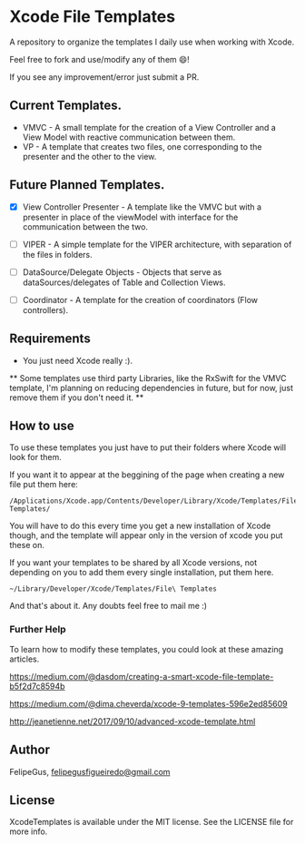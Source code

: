 # Xcode File Templates
A repository to organize the templates I daily use when working with Xcode.

Feel free to fork and use/modify any of them 😄!

If you see any improvement/error just submit a PR.

## Current Templates.
* VMVC - A small template for the creation of a View Controller and a View Model
with reactive communication between them.
* VP - A template that creates two files, one corresponding to the presenter and the other to the view. 

## Future Planned Templates.
- [x] View Controller Presenter - A template like the VMVC but with a presenter in place of the viewModel
 with interface for the communication between the two.
 
- [ ] VIPER - A simple template for the VIPER architecture, with separation of the files in folders.

- [ ] DataSource/Delegate Objects - Objects that serve as dataSources/delegates of Table and Collection Views.

- [ ] Coordinator - A template for the creation of coordinators (Flow controllers).

## Requirements
  - You just need Xcode really :).

  ** Some templates use third party Libraries, like the RxSwift for the VMVC template, I'm planning on reducing dependencies in future, but for now, just remove them if you don't need it. **

## How to use
  To use these templates you just have to put their folders where Xcode will look for them.

  If you want it to appear at the beggining of the page when creating a new file put them here:

  ```
  /Applications/Xcode.app/Contents/Developer/Library/Xcode/Templates/File\ Templates/
  ```

  You will have to do this every time you get a new installation of Xcode though,
  and the template will appear only in the version of xcode you put these on.

  If you want your templates to be shared by all Xcode versions,
  not depending on you to add them every single installation, put them here.  

  ```
  ~/Library/Developer/Xcode/Templates/File\ Templates
  ```

  And that's about it. Any doubts feel free to mail me :)


  ### Further Help
  To learn how to modify these templates, you could look at these amazing articles.

  https://medium.com/@dasdom/creating-a-smart-xcode-file-template-b5f2d7c8594b

  https://medium.com/@dima.cheverda/xcode-9-templates-596e2ed85609

  http://jeanetienne.net/2017/09/10/advanced-xcode-template.html

## Author
FelipeGus, felipegusfigueiredo@gmail.com

## License

XcodeTemplates is available under the MIT license. See the LICENSE file for more info.

